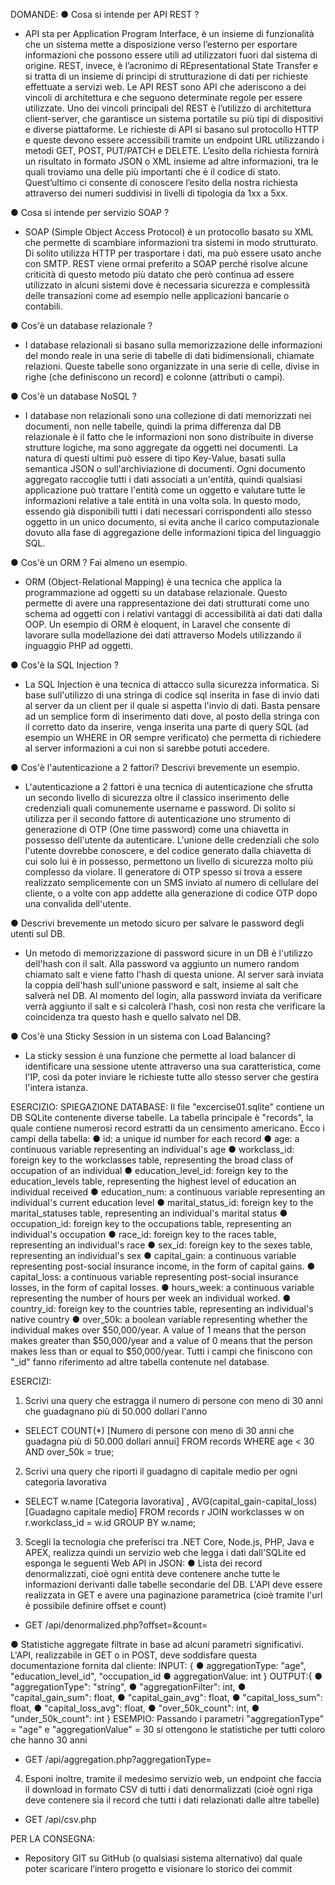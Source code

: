 DOMANDE:
● Cosa si intende per API REST ?
- API sta per Application Program Interface, è un insieme di funzionalità che un sistema mette a disposizione verso l’esterno per esportare informazioni che possono essere utili ad utilizzatori fuori dal sistema di origine. REST, invece, è l’acronimo di REpresentational State Transfer e si tratta di un insieme di principi di strutturazione di dati per richieste effettuate a servizi web. Le API REST sono API che aderiscono a dei vincoli di architettura e che seguono determinate regole per essere utilizzate. Uno dei vincoli principali del REST è l’utilizzo di architettura client-server, che garantisce un sistema portatile su più tipi di dispositivi e diverse piattaforme. Le richieste di API si basano sul protocollo HTTP e queste devono essere accessibili tramite un endpoint URL utilizzando i metodi GET, POST, PUT/PATCH e DELETE. L’esito della richiesta fornirà un risultato in formato JSON o XML insieme ad altre informazioni, tra le quali troviamo una delle più importanti che è il codice di stato. Quest’ultimo ci consente di conoscere l’esito della nostra richiesta attraverso dei numeri suddivisi in livelli di tipologia da 1xx a 5xx.

● Cosa si intende per servizio SOAP ?
- SOAP (Simple Object Access Protocol) è un protocollo basato su XML che permette di scambiare informazioni tra sistemi in modo strutturato. Di solito utilizza HTTP per trasportare i dati, ma può essere usato anche con SMTP. REST viene ormai preferito a SOAP perché risolve alcune criticità di questo metodo più datato che però continua ad essere utilizzato in alcuni sistemi dove è necessaria sicurezza e complessità delle transazioni come ad esempio nelle applicazioni bancarie o contabili.

● Cos'è un database relazionale ?
- I database relazionali si basano sulla memorizzazione delle informazioni del mondo reale in una serie di tabelle di dati bidimensionali, chiamate relazioni. Queste tabelle sono organizzate in una serie di celle, divise in righe (che definiscono un record) e colonne (attributi o campi).

● Cos'è un database NoSQL ?
- I database non relazionali sono una collezione di dati memorizzati nei documenti, non nelle tabelle, quindi la prima differenza dal DB relazionale è il fatto che le informazioni non sono distribuite in diverse strutture logiche, ma sono aggregate da oggetti nei documenti. La natura di questi ultimi può essere di tipo Key-Value, basati sulla semantica JSON o sull'archiviazione di documenti. Ogni documento aggregato raccoglie tutti i dati associati a un'entità, quindi qualsiasi applicazione può trattare l'entità come un oggetto e valutare tutte le informazioni relative a tale entità in una volta sola. In questo modo, essendo già disponibili tutti i dati necessari corrispondenti allo stesso oggetto in un unico documento, si evita anche il carico computazionale dovuto alla fase di aggregazione delle informazioni tipica del linguaggio SQL.

● Cos'è un ORM ? Fai almeno un esempio.
- ORM (Object-Relational Mapping) è una tecnica che applica la programmazione ad oggetti su un database relazionale. Questo permette di avere una rappresentazione dei dati strutturati come uno schema ad oggetti con i relativi vantaggi di accessibilità ai dati dati dalla OOP. Un esempio di ORM è eloquent, in Laravel che consente di lavorare sulla modellazione dei dati attraverso Models utilizzando il inguaggio PHP ad oggetti.

● Cos'è la SQL Injection ?
- La SQL Injection è una tecnica di attacco sulla  sicurezza informatica. Si base sull'utilizzo di una stringa di codice sql inserita in fase di invio dati al server da un client per il quale si aspetta l'invio di dati. Basta pensare ad un semplice form di inserimento dati dove, al posto della stringa con il corretto dato da inserire, venga inserita una parte di query SQL (ad esempio un WHERE in OR sempre verificato) che permetta di richiedere al server informazioni a cui non si sarebbe potuti accedere.

● Cos'è l'autenticazione a 2 fattori? Descrivi brevemente un esempio.
- L'autenticazione a 2 fattori è una tecnica di autenticazione che sfrutta un secondo livello di sicurezza oltre il classico inserimento delle credenziali quali comunemente username e password. Di solito si utilizza per il secondo fattore di autenticazione uno strumento di generazione di OTP (One time password) come una chiavetta in possesso dell'utente da autenticare. L'unione delle credenziali che solo l'utente dovrebbe conoscere, e del codice generato dalla chiavetta di cui solo lui è in possesso, permettono un livello di sicurezza molto più complesso da violare. Il generatore di OTP spesso si trova a essere  realizzato semplicemente con un SMS inviato al numero di cellulare del cliente, o a volte con app addette alla generazione di codice OTP dopo una convalida dell'utente.

● Descrivi brevemente un metodo sicuro per salvare le password degli utenti sul DB.
- Un metodo di memorizzazione di password sicure in un DB è l'utilizzo dell'hash con il salt. Alla password va aggiunto un numero random chiamato salt e viene fatto l'hash di questa unione. Al server sarà inviata la coppia dell'hash sull'unione password e salt, insieme al salt che salverà nel DB. Al momento del login, alla password inviata da verificare verrà aggiunto il salt e si calcolerà l'hash, così non resta che verificare la coincidenza tra questo hash e quello salvato nel DB. 

● Cos'è una Sticky Session in un sistema con Load Balancing?
- La sticky session è una funzione che permette al load balancer di identificare una sessione utente attraverso una sua caratteristica, come l'IP, così da poter inviare le richieste tutte allo stesso server che gestira l'intera istanza.

ESERCIZIO:
SPIEGAZIONE DATABASE:
Il file "excercise01.sqlite" contiene un DB SQLite contenente diverse tabelle.
La tabella principale è "records", la quale contiene numerosi record estratti da un
censimento americano.
Ecco i campi della tabella:
● id: a unique id number for each record
● age: a continuous variable representing an individual's age
● workclass_id: foreign key to the workclasses table, representing the broad class of
occupation of an individual
● education_level_id: foreign key to the education_levels table, representing the
highest level of education an individual received
● education_num: a continuous variable representing an individual's current education
level
● marital_status_id: foreign key to the marital_statuses table, representing an
individual's marital status
● occupation_id: foreign key to the occupations table, representing an individual's
occupation
● race_id: foreign key to the races table, representing an individual's race
● sex_id: foreign key to the sexes table, representing an individual's sex
● capital_gain: a continuous variable representing post-social insurance income, in
the form of capital gains.
● capital_loss: a continuous variable representing post-social insurance losses, in the
form of capital losses.
● hours_week: a continuous variable representing the number of hours per week an
individual worked.
● country_id: foreign key to the countries table, representing an individual's native
country
● over_50k: a boolean variable representing whether the individual makes over
$50,000/year. A value of 1 means that the person makes greater than $50,000/year
and a value of 0 means that the person makes less than or equal to $50,000/year.
Tutti i campi che finiscono con "_id" fanno riferimento ad altre tabella contenute nel
database.

ESERCIZI:
1) Scrivi una query che estragga il numero di persone con meno di 30 anni che
guadagnano più di 50.000 dollari l'anno

- SELECT COUNT(*) [Numero di persone con meno di 30 anni che guadagna più di 50.000 dollari annui]
	FROM records
	WHERE age < 30 AND over_50k = true;

2) Scrivi una query che riporti il guadagno di capitale medio per ogni categoria
lavorativa

- SELECT w.name [Categoria lavorativa]
	, AVG(capital_gain-capital_loss) [Guadagno capitale medio]
	FROM records r 
	JOIN workclasses w on r.workclass_id = w.id 
	GROUP BY w.name;

3) Scegli la tecnologia che preferisci tra .NET Core, Node.js, PHP, Java e APEX,
realizza quindi un servizio web che legga i dati dall'SQLite ed esponga le seguenti
Web API in JSON:
● Lista dei record denormalizzati, cioè ogni entità deve contenere anche tutte
le informazioni derivanti dalle tabelle secondarie del DB.
L'API deve essere realizzata in GET e avere una paginazione parametrica
(cioè tramite l'url è possibile definire offset e count)

- GET /api/denormalized.php?offset=<offsetValue>&count=<countValue>

● Statistiche aggregate filtrate in base ad alcuni parametri significativi.
L'API, realizzabile in GET o in POST, deve soddisfare questa
documentazione fornita dal cliente:
INPUT: {
● aggregationType: "age", "education_level_id", "occupation_id
● aggregationValue: int
}
OUTPUT:{
● "aggregationType": "string",
● "aggregationFilter": int,
● "capital_gain_sum": float,
● "capital_gain_avg": float,
● "capital_loss_sum": float,
● "capital_loss_avg": float,
● "over_50k_count": int,
● "under_50k_count": int
}
ESEMPIO:
Passando i parametri "aggregationType" = "age" e "aggregationValue" = 30 si ottengono
le statistiche per tutti coloro che hanno 30 anni

- GET /api/aggregation.php?aggregationType=<aggregationValue>

4) Esponi inoltre, tramite il medesimo servizio web, un endpoint che faccia il download
in formato CSV di tutti i dati denormalizzati
(cioè ogni riga deve contenere sia il record che tutti i dati relazionati dalle altre
tabelle)

- GET /api/csv.php

PER LA CONSEGNA:
- Repository GIT su GitHub (o qualsiasi sistema alternativo) dal quale poter scaricare l’intero
progetto e visionare lo storico dei commit

